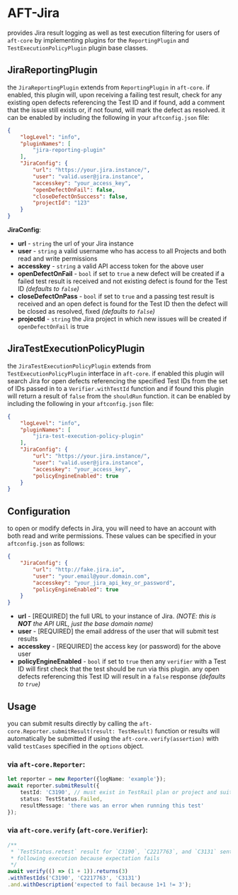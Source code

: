 # AFT-Jira
provides Jira result logging as well as test execution filtering for users of `aft-core` by implementing plugins for the `ReportingPlugin` and `TestExecutionPolicyPlugin` plugin base classes.

## JiraReportingPlugin
the `JiraReportingPlugin` extends from `ReportingPlugin` in `aft-core`. if enabled, this plugin will, upon receiving a failing test result, check for any existing open defects referencing the Test ID and if found, add a comment that the issue still exists or, if not found, will mark the defect as resolved. it can be enabled by including the following in your `aftconfig.json` file:
```json
{
    "logLevel": "info",
    "pluginNames": [
        "jira-reporting-plugin"
    ],
    "JiraConfig": {
        "url": "https://your.jira.instance/",
        "user": "valid.user@jira.instance",
        "accesskey": "your_access_key",
        "openDefectOnFail": false,
        "closeDefectOnSuccess": false,
        "projectId": "123"
    }
}
```
**JiraConfig**:
- **url** - `string` the url of your Jira instance
- **user** - `string` a valid username who has access to all Projects and both read and write permissions
- **accesskey** - `string` a valid API access token for the above user
- **openDefectOnFail** - `bool` if set to `true` a new defect will be created if a failed test result is received and not existing defect is found for the Test ID _(defaults to `false`)_
- **closeDefectOnPass** - `bool` if set to `true` and a passing test result is received and an open defect is found for the Test ID then the defect will be closed as resolved, fixed _(defaults to `false`)_
- **projectId** - `string` the Jira project in which new issues will be created if `openDefectOnFail` is true

## JiraTestExecutionPolicyPlugin
the `JiraTestExecutionPolicyPlugin` extends from `TestExecutionPolicyPlugin` interface in `aft-core`. if enabled this plugin will search Jira for open defects referencing the specified Test IDs from the set of IDs passed in to a `Verifier.withTestId` function and if found this plugin will return a result of `false` from the `shouldRun` function. it can be enabled by including the following in your `aftconfig.json` file:
```json
{
    "logLevel": "info",
    "pluginNames": [
        "jira-test-execution-policy-plugin"
    ],
    "JiraConfig": {
        "url": "https://your.jira.instance/",
        "user": "valid.user@jira.instance",
        "accesskey": "your_access_key",
        "policyEngineEnabled": true
    }
}
```
## Configuration
to open or modify defects in Jira, you will need to have an account with both read and write permissions. These values can be specified in your `aftconfig.json` as follows:
```json
{
    "JiraConfig": {
        "url": "http://fake.jira.io",
        "user": "your.email@your.domain.com",
        "accesskey": "your_jira_api_key_or_password",
        "policyEngineEnabled": true
    }
}
```
- **url** - [REQUIRED] the full URL to your instance of Jira. _(NOTE: this is **NOT** the API URL, just the base domain name)_
- **user** - [REQUIRED] the email address of the user that will submit test results
- **accesskey** - [REQUIRED] the access key (or password) for the above user
- **policyEngineEnabled** - `bool` if set to `true` then any `verifier` with a Test ID will first check that the test should be run via this plugin. any open defects referencing this Test ID will result in a `false` response _(defaults to `true`)_

## Usage
you can submit results directly by calling the `aft-core.Reporter.submitResult(result: TestResult)` function or results will automatically be submitted if using the `aft-core.verify(assertion)` with valid `testCases` specified in the `options` object. 

### via `aft-core.Reporter`:
```typescript
let reporter = new Reporter({logName: 'example'});
await reporter.submitResult({
    testId: 'C3190', // must exist in TestRail plan or project and suites
    status: TestStatus.Failed,
    resultMessage: 'there was an error when running this test'
});
```
### via `aft-core.verify` (`aft-core.Verifier`):
```typescript
/** 
 * `TestStatus.retest` result for `C3190`, `C2217763`, and `C3131` sent to TestRail
 * following execution because expectation fails
 */
await verify(() => (1 + 1)).returns(3) 
.withTestIds('C3190', 'C2217763', 'C3131')
.and.withDescription('expected to fail because 1+1 != 3');
```
